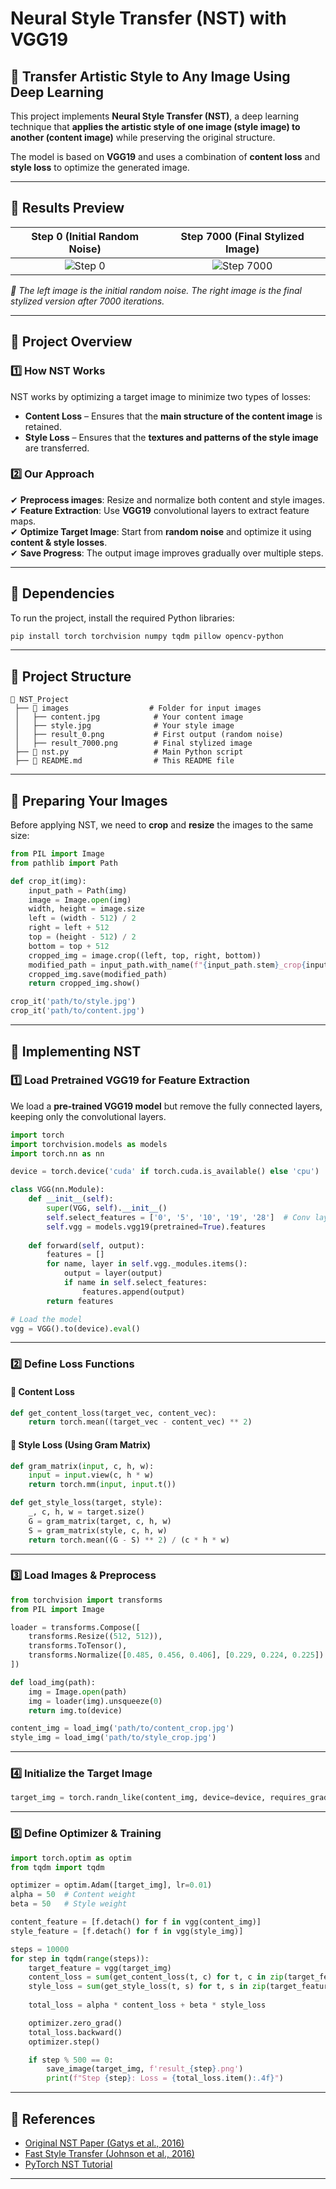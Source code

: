 # **Neural Style Transfer (NST) with VGG19**
## 🎨 Transfer Artistic Style to Any Image Using Deep Learning

This project implements **Neural Style Transfer (NST)**, a deep learning technique that **applies the artistic style of one image (style image) to another (content image)** while preserving the original structure.

The model is based on **VGG19** and uses a combination of **content loss** and **style loss** to optimize the generated image.

---

## **🚀 Results Preview**
| Step 0 (Initial Random Noise) | Step 7000 (Final Stylized Image) |
|:-----------------------------:|:--------------------------------:|
| ![Step 0](result_0.png)       | ![Step 7000](result_7000.png)   |

*🔹 The left image is the initial random noise. The right image is the final stylized version after 7000 iterations.*

---

## **📜 Project Overview**
### **1️⃣ How NST Works**
NST works by optimizing a target image to minimize two types of losses:
- **Content Loss** – Ensures that the **main structure of the content image** is retained.
- **Style Loss** – Ensures that the **textures and patterns of the style image** are transferred.

### **2️⃣ Our Approach**
✔ **Preprocess images**: Resize and normalize both content and style images.  
✔ **Feature Extraction**: Use **VGG19** convolutional layers to extract feature maps.  
✔ **Optimize Target Image**: Start from **random noise** and optimize it using **content & style losses**.  
✔ **Save Progress**: The output image improves gradually over multiple steps.

---

## **📌 Dependencies**
To run the project, install the required Python libraries:

```bash
pip install torch torchvision numpy tqdm pillow opencv-python
```

---

## **📂 Project Structure**
```
📁 NST_Project
 ├── 📁 images                  # Folder for input images
 │   ├── content.jpg            # Your content image
 │   ├── style.jpg              # Your style image
 │   ├── result_0.png           # First output (random noise)
 │   ├── result_7000.png        # Final stylized image
 ├── 📜 nst.py                   # Main Python script
 ├── 📜 README.md                # This README file
```

---

## **📸 Preparing Your Images**
Before applying NST, we need to **crop** and **resize** the images to the same size:

```python
from PIL import Image
from pathlib import Path

def crop_it(img):
    input_path = Path(img)
    image = Image.open(img)
    width, height = image.size
    left = (width - 512) / 2
    right = left + 512
    top = (height - 512) / 2
    bottom = top + 512
    cropped_img = image.crop((left, top, right, bottom))
    modified_path = input_path.with_name(f"{input_path.stem}_crop{input_path.suffix}")
    cropped_img.save(modified_path)
    return cropped_img.show()

crop_it('path/to/style.jpg')
crop_it('path/to/content.jpg')
```

---

## **🎨 Implementing NST**
### **1️⃣ Load Pretrained VGG19 for Feature Extraction**
We load a **pre-trained VGG19 model** but remove the fully connected layers, keeping only the convolutional layers.

```python
import torch
import torchvision.models as models
import torch.nn as nn

device = torch.device('cuda' if torch.cuda.is_available() else 'cpu')

class VGG(nn.Module):
    def __init__(self):
        super(VGG, self).__init__()
        self.select_features = ['0', '5', '10', '19', '28']  # Conv layers
        self.vgg = models.vgg19(pretrained=True).features
    
    def forward(self, output):
        features = []
        for name, layer in self.vgg._modules.items():
            output = layer(output)
            if name in self.select_features:
                features.append(output)
        return features

# Load the model
vgg = VGG().to(device).eval()
```

---

### **2️⃣ Define Loss Functions**
#### **🔹 Content Loss**
```python
def get_content_loss(target_vec, content_vec):
    return torch.mean((target_vec - content_vec) ** 2)
```
#### **🔹 Style Loss (Using Gram Matrix)**
```python
def gram_matrix(input, c, h, w):
    input = input.view(c, h * w)
    return torch.mm(input, input.t())

def get_style_loss(target, style):
    _, c, h, w = target.size()
    G = gram_matrix(target, c, h, w)
    S = gram_matrix(style, c, h, w)
    return torch.mean((G - S) ** 2) / (c * h * w)
```

---

### **3️⃣ Load Images & Preprocess**
```python
from torchvision import transforms
from PIL import Image

loader = transforms.Compose([
    transforms.Resize((512, 512)),
    transforms.ToTensor(),
    transforms.Normalize([0.485, 0.456, 0.406], [0.229, 0.224, 0.225])
])

def load_img(path):
    img = Image.open(path)
    img = loader(img).unsqueeze(0)
    return img.to(device)

content_img = load_img('path/to/content_crop.jpg')
style_img = load_img('path/to/style_crop.jpg')
```

---

### **4️⃣ Initialize the Target Image**
```python
target_img = torch.randn_like(content_img, device=device, requires_grad=True)
```

---

### **5️⃣ Define Optimizer & Training**
```python
import torch.optim as optim
from tqdm import tqdm

optimizer = optim.Adam([target_img], lr=0.01)
alpha = 50  # Content weight
beta = 50   # Style weight

content_feature = [f.detach() for f in vgg(content_img)]
style_feature = [f.detach() for f in vgg(style_img)]

steps = 10000
for step in tqdm(range(steps)):
    target_feature = vgg(target_img)
    content_loss = sum(get_content_loss(t, c) for t, c in zip(target_feature, content_feature))
    style_loss = sum(get_style_loss(t, s) for t, s in zip(target_feature, style_feature))
    
    total_loss = alpha * content_loss + beta * style_loss

    optimizer.zero_grad()
    total_loss.backward()
    optimizer.step()

    if step % 500 == 0:
        save_image(target_img, f'result_{step}.png')
        print(f"Step {step}: Loss = {total_loss.item():.4f}")
```

---

## **📜 References**
- [Original NST Paper (Gatys et al., 2016)](https://arxiv.org/abs/1508.06576)
- [Fast Style Transfer (Johnson et al., 2016)](https://arxiv.org/abs/1603.08155)
- [PyTorch NST Tutorial](https://pytorch.org/tutorials/advanced/neural_style_tutorial.html)

---

